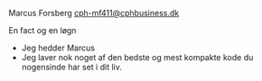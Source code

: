 Marcus Forsberg
cph-mf411@cphbusiness.dk

En fact og en løgn

- Jeg hedder Marcus
- Jeg laver nok noget af den bedste og mest kompakte kode du nogensinde har set i dit liv.

